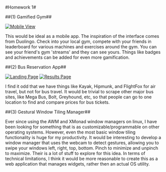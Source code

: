 #Homework 1#

##(1) Gamified Gym##

[![Mobile View](http://i.imgur.com/61AQ1.jpg)](http://i.imgur.com/61AQ1.jpg)

This would be ideal as a mobile app. The inspiration of the interface
comes from Duolingo. Check into your local gym, compete with your
friends in leaderboard for various machines and exercises around the
gym. You can see your friend's gym 'streams' and they can see yours.
Things like badges and achievements can be added for even more
gamification.

##(2) Bus Reservation App##

[![Landing Page](http://i.imgur.com/rBkSj.jpg)](http://i.imgur.com/rBkSj.jpg)
[![Results Page](http://i.imgur.com/D4p13.jpg)](http://i.imgur.com/D4p13.jpg)

I find it odd that we have things like Kayak, Hipmunk, and
FlightFox for air travel, but not for bus travel. It would be trivial to
scrape other major bus sites, like Mega Bus, Bolt, Greyhound, etc, so
that people can go to one location to find and compare prices for bus
tickets.

##(3) Gestural Window Tiling Manager##

Ever since using the AWM and XMonad window managers on linux, I have
been looking for something that is as customizable/programmable on other
operating systems. However, even the most basic window tiling
functionality is huge for my productivity. It would be interesting to
develop a window manager that uses the webcam to detect gestures,
allowing you to swipe your windows left, right, top, bottom. Pinch to
minimize and unpinch to maximize. Their is a lot of stuff to explore for
this idea. In terms of technical limitations, I think it would be more
reasonable to create this as a web application that manages widgets, rather 
then an actual OS utility.
